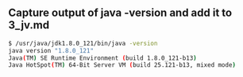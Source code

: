 ## Capture output of java -version and add it to 3_jv.md

```bash
$ /usr/java/jdk1.8.0_121/bin/java -version
java version "1.8.0_121"
Java(TM) SE Runtime Environment (build 1.8.0_121-b13)
Java HotSpot(TM) 64-Bit Server VM (build 25.121-b13, mixed mode)
```